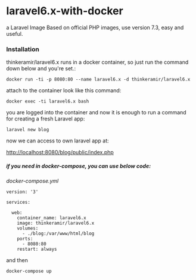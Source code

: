 # laravel6.x-with-docker
a Laravel Image Based on official PHP images, use version 7.3, easy and useful.<br>

### Installation
thinkeramir/laravel6.x runs in a docker container, so just run the command down below and you're set.: <br>

    docker run -ti -p 8080:80 --name laravel6.x -d thinkeramir/laravel6.x
    
attach to the container look like this command:
```
docker exec -ti laravel6.x bash
```

you are logged into the container and now it is enough to run a command for creating a fresh Laravel app:

    laravel new blog

now we can access to own laravel app at:

[http://localhost:8080/blog/public/index.php](http://localhost:8080/blog/public/index.php)

##### if you need in docker-compose, you can use below code:
*docker-compose.yml*

```
version: '3'

services:

  web:
    container_name: laravel6.x
    image: thinkeramir/laravel6.x
    volumes:
      - ./blog:/var/www/html/blog
    ports:
      - 8080:80
    restart: always

```
and then
```
docker-compose up
```
